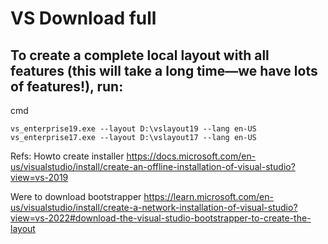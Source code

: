 # VS Download full

## To create a complete local layout with all features (this will take a long time—we have lots of features!), run:

cmd
```
vs_enterprise19.exe --layout D:\vslayout19 --lang en-US
vs_enterprise17.exe --layout D:\vslayout17 --lang en-US
```
Refs:
Howto create installer
https://docs.microsoft.com/en-us/visualstudio/install/create-an-offline-installation-of-visual-studio?view=vs-2019

Were to download bootstrapper
https://learn.microsoft.com/en-us/visualstudio/install/create-a-network-installation-of-visual-studio?view=vs-2022#download-the-visual-studio-bootstrapper-to-create-the-layout




